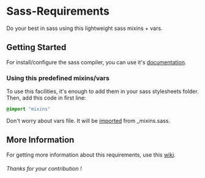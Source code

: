 # Sass-Requirements
Do your best in sass using this lightweight sass mixins + vars.

## Getting Started
For install/configure the sass compiler, you can use it's [documentation](http://sass-lang.com/install).

### Using this predefined mixins/vars
To use this facilities, it's enough to add them in your sass stylesheets folder.
Then, add this code in first line:
```sass
@import "mixins"
```
Don't worry about vars file. It will be [imported](http://sass-lang.com/documentation/file.SASS_REFERENCE.html#import)
from _mixins.sass.

## More Information
For getting more information about this requirements, use this [wiki](https://github.com/smrsan76/sass-requirements/wiki).

###### Thanks for your contribution !
